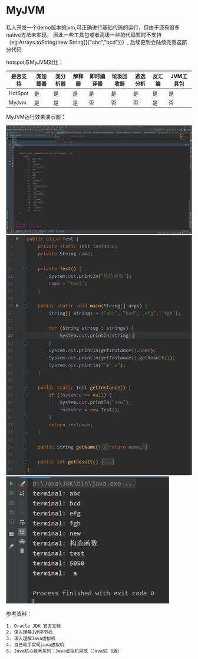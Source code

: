# MyJVM
私人开发一个demo版本的jvm,可正确进行基础代码的运行，但由于还有很多native方法未实现，
因此一些工具包或者高级一些的代码暂时不支持（eg:Arrays.toString(new String[]{"abc","bcd"})）,
后续更新会陆续完善这部分代码

hotspot与MyJVM对比：

|  是否支持| 类加载器  | 类分析器 | 解释器  |  即时编译器  |   垃圾回收器  | 逃逸分析 | 反汇编  | JVM工具包 |
| ------- | -------  | ------   | ------ |  ------     |------        | ------  |  ------ | ------   |
| HotSpot |    是    |   是     |   是    |  是         |   是         | 是      | 是      |   是      |
| MyJvm   |    是    |   是     |   是    |  否         |   否         | 否      | 是      |   否      |

MyJVM运行效果演示图：

![image](https://github.com/SBXSYZL/MyJVM/blob/master/images/1.png)
![image](https://github.com/SBXSYZL/MyJVM/blob/master/images/2.png)
![image](https://github.com/SBXSYZL/MyJVM/blob/master/images/3.png)

参考资料：

    1. Oracle JDK 官方文档
    2. 深入理解JVM字节码
    3. 深入理解Java虚拟机
    4. 自己动手实现java虚拟机
    5. Java核心技术系列：Java虚拟机规范（JavaSE 8版） 